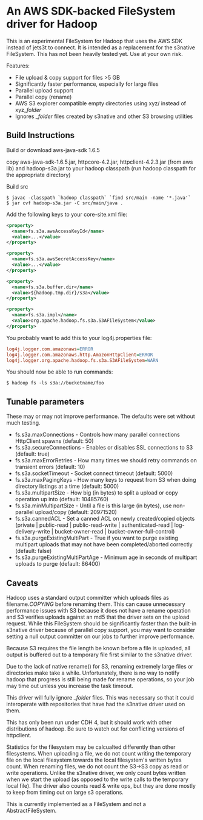 An AWS SDK-backed FileSystem driver for Hadoop
==============================================

This is an experimental FileSystem for Hadoop that uses the AWS SDK 
instead of jets3t to connect. It is intended as a replacement for the 
s3native FileSystem. This has not been heavily tested yet. Use at your 
own risk.

Features:

- File upload & copy support for files >5 GB
- Significantly faster performance, especially for large files
- Parallel upload support
- Parallel copy (rename)
- AWS S3 explorer compatible empty directories using xyz/ instead of xyz_$folder$
- Ignores _$folder$ files created by s3native and other S3 browsing utilities


Build Instructions
------------------

Build or download aws-java-sdk 1.6.5

copy aws-java-sdk-1.6.5.jar, httpcore-4.2.jar, httpclient-4.2.3.jar 
(from aws lib) and hadoop-s3a.jar to your hadoop classpath (run hadoop 
classpath for the appropriate directory)

Build src

```shell
$ javac -classpath `hadoop classpath` `find src/main -name '*.java'`
$ jar cvf hadoop-s3a.jar -C src/main/java .
```

Add the following keys to your core-site.xml file:

```xml
<property>
  <name>fs.s3a.awsAccessKeyId</name>
  <value>...</value>
</property>

<property>
  <name>fs.s3a.awsSecretAccessKey</name>
  <value>...</value>
</property>

<property>
  <name>fs.s3a.buffer.dir</name>
  <value>${hadoop.tmp.dir}/s3a</value>
</property>

<property>
  <name>fs.s3a.impl</name>
  <value>org.apache.hadoop.fs.s3a.S3AFileSystem</value>
</property>
```

You probably want to add this to your log4j.properties file:

```ini
log4j.logger.com.amazonaws=ERROR
log4j.logger.com.amazonaws.http.AmazonHttpClient=ERROR
log4j.logger.org.apache.hadoop.fs.s3a.S3AFileSystem=WARN
```
You should now be able to run commands:

```shell
$ hadoop fs -ls s3a://bucketname/foo
```


Tunable parameters
------------------

These may or may not improve performance. The defaults were set without 
much testing.

- fs.s3a.maxConnections - Controls how many parallel connections HttpClient spawns (default: 50)
- fs.s3a.secureConnections - Enables or disables SSL connections to S3 (default: true)
- fs.s3a.maxErrorRetries - How many times we should retry commands on transient errors (default: 10)
- fs.s3a.socketTimeout - Socket connect timeout (default: 5000)
- fs.s3a.maxPagingKeys - How many keys to request from S3 when doing directory listings at a time (default: 5000)
- fs.s3a.multipartSize - How big (in bytes) to split a upload or copy operation up into (default: 10485760)
- fs.s3a.minMultipartSize - Until a file is this large (in bytes), use non-parallel upload/copy (default: 20971520)
- fs.s3a.cannedACL - Set a canned ACL on newly created/copied objects (private | public-read | public-read-write | authenticated-read | log-delivery-write | bucket-owner-read | bucket-owner-full-control)
- fs.s3a.purgeExistingMultiPart - True if you want to purge existing multipart uploads that may not have been completed/aborted correctly (default: false)
- fs.s3a.purgeExistingMultiPartAge - Minimum age in seconds of multipart uploads to purge (default: 86400)

Caveats
-------

Hadoop uses a standard output committer which uploads files as 
filename._COPYING_ before renaming them. This can cause unnecessary 
performance issues with S3 because it does not have a rename operation 
and S3 verifies uploads against an md5 that the driver sets on the 
upload request. While this FileSystem should be significantly faster 
than the built-in s3native driver because of parallel copy support, you 
may want to consider setting a null output committer on our jobs to 
further improve performance.

Because S3 requires the file length be known before a file is uploaded, 
all output is buffered out to a temporary file first similar to the 
s3native driver.

Due to the lack of native rename() for S3, renaming extremely large 
files or directories make take a while. Unfortunately, there is no way 
to notify hadoop that progress is still being made for rename 
operations, so your job may time out unless you increase the task 
timeout.

This driver will fully ignore _$folder$ files. This was necessary so 
that it could interoperate with repositories that have had the s3native 
driver used on them.

This has only been run under CDH 4, but it should work with other 
distributions of hadoop. Be sure to watch out for conflicting versions 
of httpclient.

Statistics for the filesystem may be calcualted differently than other 
filesystems. When uploading a file, we do not count writing the 
temporary file on the local filesystem towards the local filesystem's 
written bytes count. When renaming files, we do not count the S3->S3 
copy as read or write operations. Unlike the s3native driver, we only 
count bytes written when we start the upload (as opposed to the write 
calls to the temporary local file). The driver also counts read & write 
ops, but they are done mostly to keep from timing out on large s3 
operations.

This is currently implemented as a FileSystem and not a 
AbstractFileSystem.
